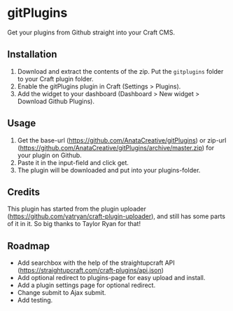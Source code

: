 # gitPlugins

Get your plugins from Github straight into your Craft CMS.


## Installation

1. Download and extract the contents of the zip. Put the `gitplugins` folder to your Craft plugin folder.
2. Enable the gitPlugins plugin in Craft (Settings > Plugins).
3. Add the widget to your dashboard (Dashboard > New widget > Download Github Plugins).


## Usage
1. Get the base-url (https://github.com/AnataCreative/gitPlugins) or zip-url (https://github.com/AnataCreative/gitPlugins/archive/master.zip) for your plugin on Github.
2. Paste it in the input-field and click get.
3. The plugin will be downloaded and put into your plugins-folder.


## Credits
This plugin has started from the plugin uploader (https://github.com/yatryan/craft-plugin-uploader), and still has some parts of it in it. So big thanks to Taylor Ryan for that!


## Roadmap
- Add searchbox with the help of the straightupcraft API (https://straightupcraft.com/craft-plugins/api.json)
- Add optional redirect to plugins-page for easy upload and install.
- Add a plugin settings page for optional redirect.
- Change submit to Ajax submit.
- Add testing.
